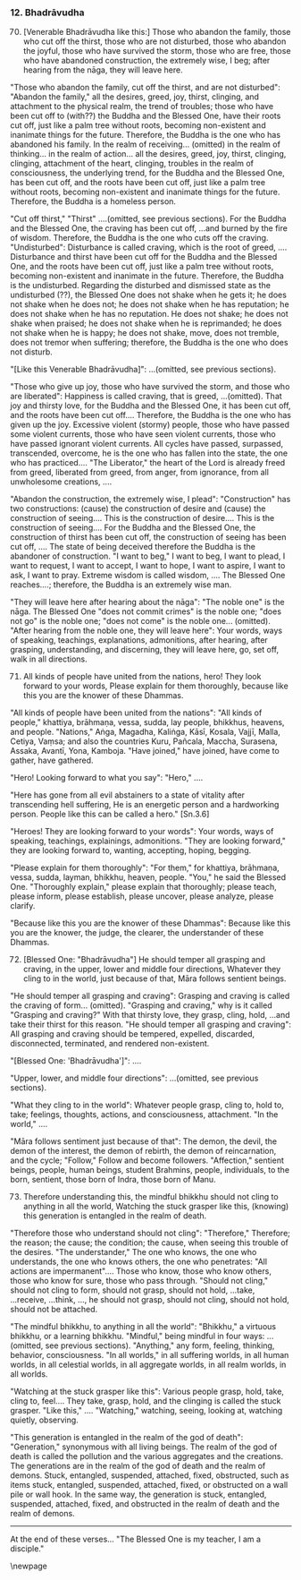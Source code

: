 ### 12. Bhadrāvudha

70. [Venerable Bhadrāvudha like this:] Those who abandon the family, those who
    cut off the thirst, those who are not disturbed, those who abandon the
    joyful, those who have survived the storm, those who are free, those who
    have abandoned construction, the extremely wise,
I beg; after hearing from the nāga, they will leave here.

"Those who abandon the family, cut off the thirst, and are not disturbed":
"Abandon the family," all the desires, greed, joy, thirst, clinging, and
attachment to the physical realm, the trend of troubles; those who have been cut
off to (with??) the Buddha and the Blessed One, have their roots cut off, just
like a palm tree without roots, becoming non-existent and inanimate things for
the future. Therefore, the Buddha is the one who has abandoned his family. In
the realm of receiving... (omitted) in the realm of thinking... in the realm of
action... all the desires, greed, joy, thirst, clinging, clinging, attachment of
the heart, clinging, troubles in the realm of consciousness, the underlying
trend, for the Buddha and the Blessed One, has been cut off, and the roots have
been cut off, just like a palm tree without roots, becoming non-existent and
inanimate things for the future. Therefore, the Buddha is a homeless person.

"Cut off thirst," "Thirst" ....(omitted, see previous sections). For the Buddha
and the Blessed One, the craving has been cut off, ...and burned by the fire of
wisdom. Therefore, the Buddha is the one who cuts off the craving.
"Undisturbed": Disturbance is called craving, which is the root of greed, ....
Disturbance and thirst have been cut off for the Buddha and the Blessed One, and
the roots have been cut off, just like a palm tree without roots, becoming
non-existent and inanimate in the future. Therefore, the Buddha is the
undisturbed. Regarding the disturbed and dismissed state as the undisturbed
(??), the Blessed One does not shake  when he gets it; he does not shake when he
does not; he does not shake when he has reputation; he does not shake when he
has no reputation. He does not shake; he does not shake when praised; he does
not shake when he is reprimanded; he does not shake when he is happy; he does
not shake, move, does not tremble, does not tremor when suffering; therefore,
the Buddha is the one who does not disturb.

"[Like this Venerable Bhadrāvudha]": ...(omitted, see previous sections).

"Those who give up joy, those who have survived the storm, and those who are
liberated": Happiness is called craving, that is greed, ...(omitted). That joy
and thirsty love, for the Buddha and the Blessed One, it has been cut off, and
the roots have been cut off.... Therefore, the Buddha is the one who has given
up the joy. Excessive violent (stormy) people, those who have passed some
violent currents, those who have seen violent currents, those who have passed
ignorant violent currents. All cycles have passed, surpassed, transcended,
overcome, he is the one who has fallen into the state, the one who has
practiced.... "The Liberator," the heart of the Lord is already freed from
greed, liberated from greed, from anger, from ignorance, from all unwholesome
creations, ....

"Abandon the construction, the extremely wise, I plead": "Construction" has two
constructions: (cause) the construction of desire and (cause) the construction
of seeing.... This is the construction of desire.... This is the construction of
seeing.... For the Buddha and the Blessed One, the construction of thirst has
been cut off, the construction of seeing has been cut off, .... The state of
being deceived therefore the Buddha is the abandoner of construction. "I want to
beg," I want to beg, I want to plead, I want to request, I want to accept, I
want to hope, I want to aspire, I want to ask, I want to pray. Extreme wisdom is
called wisdom, .... The Blessed One reaches....; therefore, the Buddha is an
extremely wise man.

"They will leave here after hearing about the nāga": "The noble one" is the
nāga. The Blessed One "does not commit crimes" is the noble one; "does not go"
is the noble one; "does not come" is the noble one... (omitted). "After hearing
from the noble one, they will leave here": Your words, ways of speaking,
teachings, explanations, admonitions, after hearing, after grasping,
understanding, and discerning, they will leave here, go, set off, walk in all
directions.

71. All kinds of people have united from the nations, hero! They look forward to
    your words,
Please explain for them thoroughly, because like this you are the knower of these
    Dhammas.

"All kinds of people have been united from the nations": "All kinds of people,"
khattiya, brāhmaṇa, vessa, sudda, lay people, bhikkhus, heavens, and people.
"Nations," Aṅga, Magadha, Kaliṅga, Kāsī, Kosala, Vajjī, Malla, Cetiya, Vaṃsa;
and also the countries Kuru, Pañcala, Maccha, Surasena, Assaka, Avantī, Yona,
Kamboja. "Have joined," have joined, have come to gather, have gathered.

"Hero! Looking forward to what you say": "Hero," ....

"Here has gone from all evil abstainers to a state of vitality after
transcending hell suffering,
He is an energetic person and a hardworking person. People like this can be
called a hero."
[Sn.3.6]

"Heroes! They are looking forward to your words": Your words, ways of speaking,
teachings, explainings, admonitions. "They are looking forward," they are
looking forward to, wanting, accepting, hoping, begging.

"Please explain for them thoroughly": "For them," for khattiya, brāhmaṇa,
vessa, sudda, layman, bhikkhu, heaven, people. "You," he said the Blessed One.
"Thoroughly explain," please explain that thoroughly; please teach, please
inform, please establish, please uncover, please analyze, please clarify.

"Because like this you are the knower of these Dhammas": Because like this you
are the knower, the judge, the clearer, the understander of these Dhammas.

72. [Blessed One: "Bhadrāvudha"] He should temper all grasping and craving, in the
    upper, lower and middle four directions,
Whatever they cling to in the world, just because of that, Māra follows sentient
    beings.

"He should temper all grasping and craving": Grasping and craving is called the
craving of form... (omitted). "Grasping and craving," why is it called "Grasping
and craving?" With that thirsty love, they grasp, cling, hold, ...and take their
thirst for this reason. "He should temper all grasping and craving": All
grasping and craving should be tempered, expelled, discarded, disconnected,
terminated, and rendered non-existent.

"[Blessed One: 'Bhadrāvudha']": ....

"Upper, lower, and middle four directions": ...(omitted, see previous sections).

"What they cling to in the world": Whatever people grasp, cling to, hold to,
take; feelings, thoughts, actions, and consciousness, attachment. "In the
world," ....

"Māra follows sentiment just because of that": The demon, the devil, the demon
of the interest, the demon of rebirth, the demon of reincarnation, and the
cycle; "Follow," Follow and become followers. "Affection," sentient beings,
people, human beings, student Brahmins, people, individuals, to the born,
sentient, those born of Indra, those born of Manu.

73. Therefore understanding this, the mindful bhikkhu should not cling to
    anything in all the world,
Watching the stuck grasper like this, (knowing) this generation is entangled in
    the realm of death.

"Therefore those who understand should not cling": "Therefore," Therefore; the
reason; the cause; the condition; the cause, when seeing this trouble of the
desires. "The understander," The one who knows, the one who understands, the one
who knows others, the one who penetrates: "All actions are impermanent"....
Those who know, those who know others, those who know for sure, those who pass
through. "Should not cling," should not cling to form, should not grasp, should
not hold, ...take, ...receive, ...think, ..., he should not grasp, should not
cling, should not hold, should not be attached.

"The mindful bhikkhu, to anything in all the world": "Bhikkhu," a virtuous
bhikkhu, or a learning bhikkhu. "Mindful," being mindful in four ways: ...(omitted,
see previous sections). "Anything," any form, feeling, thinking, behavior,
consciousness. "In all worlds," in all suffering worlds, in all human worlds, in
all celestial worlds, in all aggregate worlds, in all realm worlds, in all
worlds.

"Watching at the stuck grasper like this": Various people grasp, hold, take,
cling to, feel.... They take, grasp, hold, and the clinging is called the stuck
grasper. "Like this," .... "Watching," watching, seeing, looking at, watching
quietly, observing.

"This generation is entangled in the realm of the god of death": "Generation,"
synonymous with all living beings. The realm of the god of death is called the
pollution and the various aggregates and the creations. The generations are in
the realm of the god of death and the realm of demons. Stuck, entangled,
suspended, attached, fixed, obstructed, such as items stuck, entangled,
suspended, attached, fixed, or obstructed on a wall pile or wall hook. In the
same way, the generation is stuck, entangled, suspended, attached, fixed, and
obstructed in the realm of death and the realm of demons.

---

At the end of these verses... "The Blessed One is my teacher, I am a disciple."

\newpage

